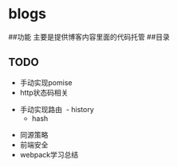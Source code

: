 # blogs
##功能
主要是提供博客内容里面的代码托管
##目录

## TODO
- 手动实现pomise
- http状态码相关
+ 手动实现路由
  - history
  - hash
- 同源策略
- 前端安全
- webpack学习总结
